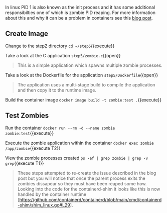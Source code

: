 In linux PID 1 is also known as the init process and it has some additional responsibilties one of which is zombie PID reaping. For more information about this and why it can be a problem in containers see this [blog post](https://blog.phusion.nl/2015/01/20/docker-and-the-pid-1-zombie-reaping-problem/).

## Create Image

Change to the step2 directory `cd ~/step5`{{execute}}

Take a look at the C application `step5/zombie.c`{{open}}

> This is a simple application which spawns multiple zombie processes.

Take a look at the Dockerfile for the application `step5/Dockerfile`{{open}}

> The application uses a multi-stage build to compile the application and then copy it to the runtime image.

Build the container image `docker image build -t zombie:test .`{{execute}}

## Test Zombies

Run the container `docker run --rm -d --name zombie zombie:test`{{execute}}

Execute the zombie application within the container `docker exec zombie /app/zombie`{{execute T2}}

View the zombie processes created `ps -ef | grep zombie | grep -v grep`{{execute T1}}

> These steps attempted to re-create the issue described in the blog post but you will notice that once the parent process exits the zombies dissapear so they must have been reaped some how. Looking into the code for the containerd-shim it looks like this is now handled by the container runtime [https://github.com/containerd/containerd/blob/main/cmd/containerd-shim/shim_linux.go#L29].